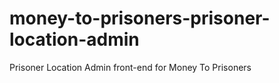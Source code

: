 # money-to-prisoners-prisoner-location-admin
Prisoner Location Admin front-end for Money To Prisoners
